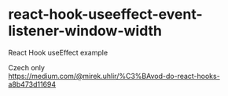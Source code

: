 # react-hook-useeffect-event-listener-window-width
React Hook useEffect example

Czech only  
https://medium.com/@mirek.uhlir/%C3%BAvod-do-react-hooks-a8b473d11694
